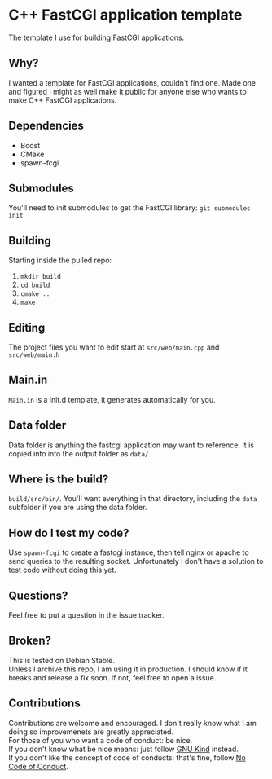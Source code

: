 # C++ FastCGI application template
The template I use for building FastCGI applications.

## Why?
I wanted a template for FastCGI applications, couldn't find one. Made one and 
figured I might as well make it public for anyone else who wants to make C++ 
FastCGI applications.

## Dependencies
* Boost
* CMake
* spawn-fcgi

## Submodules
You'll need to init submodules to get the FastCGI library:
`git submodules init`

## Building
Starting inside the pulled repo:
1. `mkdir build`
2. `cd build`
3. `cmake ..`
4. `make`

## Editing
The project files you want to edit start at `src/web/main.cpp` and 
`src/web/main.h`

## Main.in
`Main.in` is a init.d template, it generates automatically for you.

## Data folder
Data folder is anything the fastcgi application may want to reference. It is 
copied into into the output folder as `data/`.

## Where is the build?
`build/src/bin/`. You'll want everything in that directory, including the
`data` subfolder if you are using the data folder.

## How do I test my code?
Use `spawn-fcgi` to create a fastcgi instance, then tell nginx or apache to 
send queries to the resulting socket. Unfortunately I don't have a solution to 
test code without doing this yet.

## Questions?
Feel free to put a question in the issue tracker.

## Broken?
This is tested on Debian Stable. <br/>
Unless I archive this repo, I am using it in production. I should know if it 
breaks and release a fix soon. If not, feel free to open a issue.

## Contributions
Contributions are welcome and encouraged. I don't really know what I am doing so improvemenets are greatly appreciated.<br/>
For those of you who want a code of conduct: be nice.<br/>
If you don't know what be nice means: just follow [GNU Kind](https://www.gnu.org/philosophy/kind-communication.en.html) instead.<br/>
If you don't like the concept of code of conducts: that's fine, follow [No Code of Conduct](https://github.com/domgetter/NCoC/blob/master/CODE_OF_CONDUCT.md).